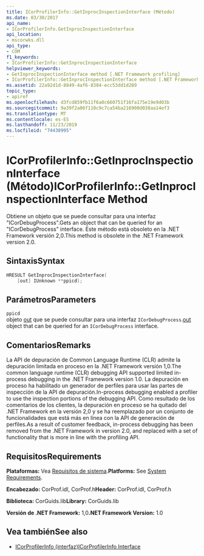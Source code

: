 ```yaml
---
title: ICorProfilerInfo::GetInprocInspectionInterface (Método)
ms.date: 03/30/2017
api_name:
- ICorProfilerInfo.GetInprocInspectionInterface
api_location:
- mscorwks.dll
api_type:
- COM
f1_keywords:
- ICorProfilerInfo::GetInprocInspectionInterface
helpviewer_keywords:
- GetInprocInspectionInterface method [.NET Framework profiling]
- ICorProfilerInfo::GetInprocInspectionInterface method [.NET Framework profiling]
ms.assetid: 22a92d1d-8849-4af6-8304-ecc53dd1d289
topic_type:
- apiref
ms.openlocfilehash: d3fcd859fb11f6a0c660751f16fa175e19e9d03b
ms.sourcegitcommit: 9a39f2a06f110c9c7ca54ba216900d038aa14ef3
ms.translationtype: MT
ms.contentlocale: es-ES
ms.lasthandoff: 11/23/2019
ms.locfileid: "74438995"
---
```

# <a name="icorprofilerinfogetinprocinspectioninterface-method"></a><span data-ttu-id="3158b-102">ICorProfilerInfo::GetInprocInspectionInterface (Método)</span><span class="sxs-lookup"><span data-stu-id="3158b-102">ICorProfilerInfo::GetInprocInspectionInterface Method</span></span>
<span data-ttu-id="3158b-103">Obtiene un objeto que se puede consultar para una interfaz "ICorDebugProcess".</span><span class="sxs-lookup"><span data-stu-id="3158b-103">Gets an object that can be queried for an "ICorDebugProcess" interface.</span></span> <span data-ttu-id="3158b-104">Este método está obsoleto en la .NET Framework versión 2,0.</span><span class="sxs-lookup"><span data-stu-id="3158b-104">This method is obsolete in the .NET Framework version 2.0.</span></span>  
  
## <a name="syntax"></a><span data-ttu-id="3158b-105">Sintaxis</span><span class="sxs-lookup"><span data-stu-id="3158b-105">Syntax</span></span>  
  
```cpp  
HRESULT GetInprocInspectionInterface(  
    [out] IUnknown **ppicd);  
```  
  
## <a name="parameters"></a><span data-ttu-id="3158b-106">Parámetros</span><span class="sxs-lookup"><span data-stu-id="3158b-106">Parameters</span></span>  
 `ppicd`  
 <span data-ttu-id="3158b-107">objeto [out](/cpp/atl/iunknown) que se puede consultar para una interfaz `ICorDebugProcess`.</span><span class="sxs-lookup"><span data-stu-id="3158b-107">[out](/cpp/atl/iunknown) object that can be queried for an `ICorDebugProcess` interface.</span></span>  
  
## <a name="remarks"></a><span data-ttu-id="3158b-108">Comentarios</span><span class="sxs-lookup"><span data-stu-id="3158b-108">Remarks</span></span>  
 <span data-ttu-id="3158b-109">La API de depuración de Common Language Runtime (CLR) admite la depuración limitada en proceso en la .NET Framework versión 1,0.</span><span class="sxs-lookup"><span data-stu-id="3158b-109">The common language runtime (CLR) debugging API supported limited in-process debugging in the .NET Framework version 1.0.</span></span> <span data-ttu-id="3158b-110">La depuración en proceso ha habilitado un generador de perfiles para usar las partes de inspección de la API de depuración.</span><span class="sxs-lookup"><span data-stu-id="3158b-110">In-process debugging enabled a profiler to use the inspection portions of the debugging API.</span></span> <span data-ttu-id="3158b-111">Como resultado de los comentarios de los clientes, la depuración en proceso se ha quitado del .NET Framework en la versión 2,0 y se ha reemplazado por un conjunto de funcionalidades que está más en línea con la API de generación de perfiles.</span><span class="sxs-lookup"><span data-stu-id="3158b-111">As a result of customer feedback, in-process debugging has been removed from the .NET Framework in version 2.0, and replaced with a set of functionality that is more in line with the profiling API.</span></span>  
  
## <a name="requirements"></a><span data-ttu-id="3158b-112">Requisitos</span><span class="sxs-lookup"><span data-stu-id="3158b-112">Requirements</span></span>  
 <span data-ttu-id="3158b-113">**Plataformas:** Vea [Requisitos de sistema](../../../../docs/framework/get-started/system-requirements.md).</span><span class="sxs-lookup"><span data-stu-id="3158b-113">**Platforms:** See [System Requirements](../../../../docs/framework/get-started/system-requirements.md).</span></span>  
  
 <span data-ttu-id="3158b-114">**Encabezado:** CorProf.idl, CorProf.h</span><span class="sxs-lookup"><span data-stu-id="3158b-114">**Header:** CorProf.idl, CorProf.h</span></span>  
  
 <span data-ttu-id="3158b-115">**Biblioteca:** CorGuids.lib</span><span class="sxs-lookup"><span data-stu-id="3158b-115">**Library:** CorGuids.lib</span></span>  
  
 <span data-ttu-id="3158b-116">**Versión de .NET Framework:** 1,0</span><span class="sxs-lookup"><span data-stu-id="3158b-116">**.NET Framework Version:** 1.0</span></span>  
  
## <a name="see-also"></a><span data-ttu-id="3158b-117">Vea también</span><span class="sxs-lookup"><span data-stu-id="3158b-117">See also</span></span>

- [<span data-ttu-id="3158b-118">ICorProfilerInfo (interfaz)</span><span class="sxs-lookup"><span data-stu-id="3158b-118">ICorProfilerInfo Interface</span></span>](../../../../docs/framework/unmanaged-api/profiling/icorprofilerinfo-interface.md)
